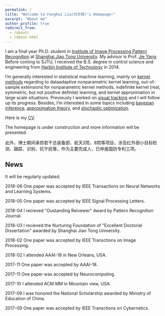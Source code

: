 ```yaml
---
permalink: /
title: "Welcome to Fanghui Liu(刘方辉)'s Homepage!"
excerpt: "About me"
author_profile: true
redirect_from: 
  - /about/
  - /about.html
---
```


I am a final year Ph.D. student in [Institute of Image Processing Pattern Recognition](http://www.pami.sjtu.edu.cn) at
[Shanghai Jiao Tong University](http://www.sjtu.edu.cn).
My advisor is Prof. [Jie Yang](http://www.pami.sjtu.edu.cn/jieyang).
Before coming to SJTU, I received the B.S. degree in control science and engineering from 
[Harbin Institute of Technology](http://www.hit.edu.cn) in 2014.

I’m generally interested in statistical machine learning, mainly on [kernel methods](https://en.wikipedia.org/wiki/Kernel_method) regarding to dataadaptive
nonparametric kernel learning, out-of-sample extensions for nonparametric kernel methods,
indefinite kernel (real, symmetric, but not positive definite) learning, and kernel approximation in large
scale situations.
Previously I worked on [visual tracking](https://en.wikipedia.org/wiki/Video_tracking) and I will follow up its progress. Besides, I’m interested in some
topics including [bayesian inference](https://en.wikipedia.org/wiki/Bayesian_inference), [approximation theory](https://en.wikipedia.org/wiki/Approximation_theory), and [stochastic optimization](https://en.wikipedia.org/wiki/Stochastic_optimization).


Here is my [CV](http://sgre.github.io/files/SgrE_CV.pdf).

The homepage is under construction and more information will be presented.

此外，博士期间承担若干总装备部、航天2院、8院等项目，涉及红外弱小目标检测、跟踪、识别、抗干扰等，作为主要完成人，已申报国防专利三项。

News
----
It will be regularly updated.

2018-06 One paper was accepted by IEEE Transactions on Neural Networks and Learning Systems.

2018-05 One paper was accepted by IEEE Signal Processing Letters.

2018-04 I recieved "Oustanding Reivewer" Award by Pattern Recognition Journal.

2018-03 I recieved the Nurturing Foundation of "Excellent Doctorial Dissertation" awarded by 
Shanghai Jiao Tong University.

2018-02 One paper was accepted by IEEE Transctions on Image Processing.

2018-02 I attended AAAI-18 in New Orleans, USA.

2017-11 One paper was accepted by AAAI-18.

2017-11 One paper was accepted by Neurocomputing.

2017-10 I attended ACM MM in Mountain view, USA.

2017-09 I was honored the National Scholarship awarded by Ministry of Education of China.

2017-09 One paper was accepted by IEEE Transctions on Cybernetics.


